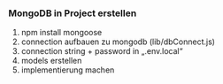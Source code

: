 ### MongoDB in Project erstellen

1. npm install mongoose
2. connection aufbauen zu mongodb (lib/dbConnect.js)
3. connection string + password in „.env.local“
4. models erstellen
5. implementierung machen
